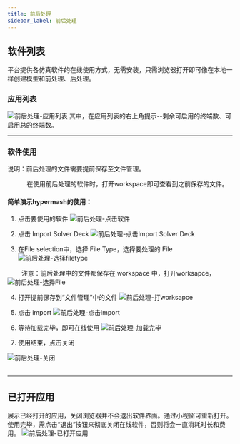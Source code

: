 ```yaml
---
title: 前后处理
sidebar_label: 前后处理
---
```


## 软件列表
平台提供各仿真软件的在线使用方式，无需安装，只需浏览器打开即可像在本地一样创建模型和前处理、后处理。

### 应用列表
![前后处理-应用列表](/img/prepost01.png)
其中，在应用列表的右上角提示--剩余可启用的终端数、可启用总的终端数。

********************************************  

### 软件使用
说明：前后处理的文件需要提前保存至文件管理。

&nbsp; &nbsp; &nbsp; &nbsp; &nbsp; &nbsp;在使用前后处理的软件时，打开workspace即可查看到之前保存的文件。

#### 简单演示hypermash的使用：

1. 点击要使用的软件
![前后处理-点击软件](/img/prepost12.png)

2. 点击 Import Solver Deck 
![前后处理-点击Import Solver Deck](/img/prepost06.png)

3. 在File selection中，选择 File Type，选择要处理的 File 
![前后处理-选择filetype](/img/prepost07.png)

&nbsp; &nbsp; &nbsp; &nbsp; 注意：前后处理中的文件都保存在 workspace 中，打开worksapce，
![前后处理-选择File](/img/prepost08.png)

4. 打开提前保存到“文件管理”中的文件
![前后处理-打worksapce](/img/prepost09.png)

5. 点击 import
![前后处理-点击import](/img/prepost10.png)

6. 等待加载完毕，即可在线使用
![前后处理-加载完毕](/img/prepost04.png)

7. 使用结束，点击关闭

![前后处理-关闭](/img/prepost11.png)
&nbsp;  
&nbsp;  
********************************************  



## 已打开应用
展示已经打开的应用，关闭浏览器并不会退出软件界面。通过小视窗可重新打开。使用完毕，需点击“退出”按钮来彻底关闭在线软件，否则将会一直消耗时长和费用。
![前后处理-已打开应用](/img/prepost05.png)